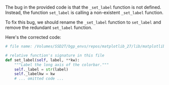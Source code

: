 The bug in the provided code is that the `_set_label` function is not defined. Instead, the function `set_label` is calling a non-existent `_set_label` function. 

To fix this bug, we should rename the `_set_label` function to `set_label` and remove the redundant `set_label` function. 

Here's the corrected code:

```python
# file name: /Volumes/SSD2T/bgp_envs/repos/matplotlib_27/lib/matplotlib/colorbar.py

# relative function's signature in this file
def set_label(self, label, **kw):
    """Label the long axis of the colorbar."""
    self._label = str(label)
    self._labelkw = kw
    # ... omitted code ...
```